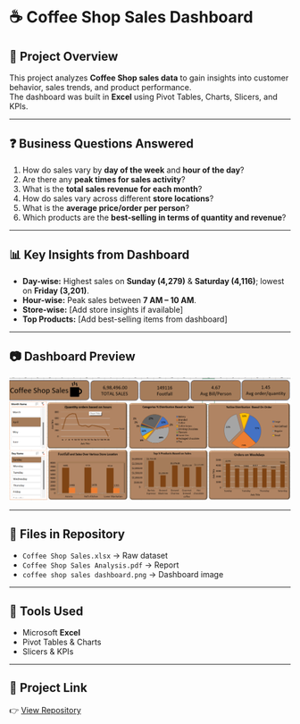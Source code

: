 # ☕ Coffee Shop Sales Dashboard

## 📌 Project Overview  
This project analyzes **Coffee Shop sales data** to gain insights into customer behavior, sales trends, and product performance.  
The dashboard was built in **Excel** using Pivot Tables, Charts, Slicers, and KPIs.  

---

## ❓ Business Questions Answered  
1. How do sales vary by **day of the week** and **hour of the day**?  
2. Are there any **peak times for sales activity**?  
3. What is the **total sales revenue for each month**?  
4. How do sales vary across different **store locations**?  
5. What is the **average price/order per person**?  
6. Which products are the **best-selling in terms of quantity and revenue**?  

---

## 📊 Key Insights from Dashboard  
- **Day-wise:** Highest sales on **Sunday (4,279)** & **Saturday (4,116)**; lowest on **Friday (3,201)**.  
- **Hour-wise:** Peak sales between **7 AM – 10 AM**.  
- **Store-wise:** [Add store insights if available]  
- **Top Products:** [Add best-selling items from dashboard]  

---

## 📷 Dashboard Preview  
![Dashboard Screenshot](coffee%20shop%20sales%20dashboard.png)  

---

## 📂 Files in Repository  
- `Coffee Shop Sales.xlsx` → Raw dataset  
- `Coffee Shop Sales Analysis.pdf` → Report  
- `coffee shop sales dashboard.png` → Dashboard image  

---

## 🚀 Tools Used  
- Microsoft **Excel**  
- Pivot Tables & Charts  
- Slicers & KPIs  

---

## 🔗 Project Link  
👉 [View Repository](https://github.com/goelvibhuti/Coffee-Sales-Shop)

